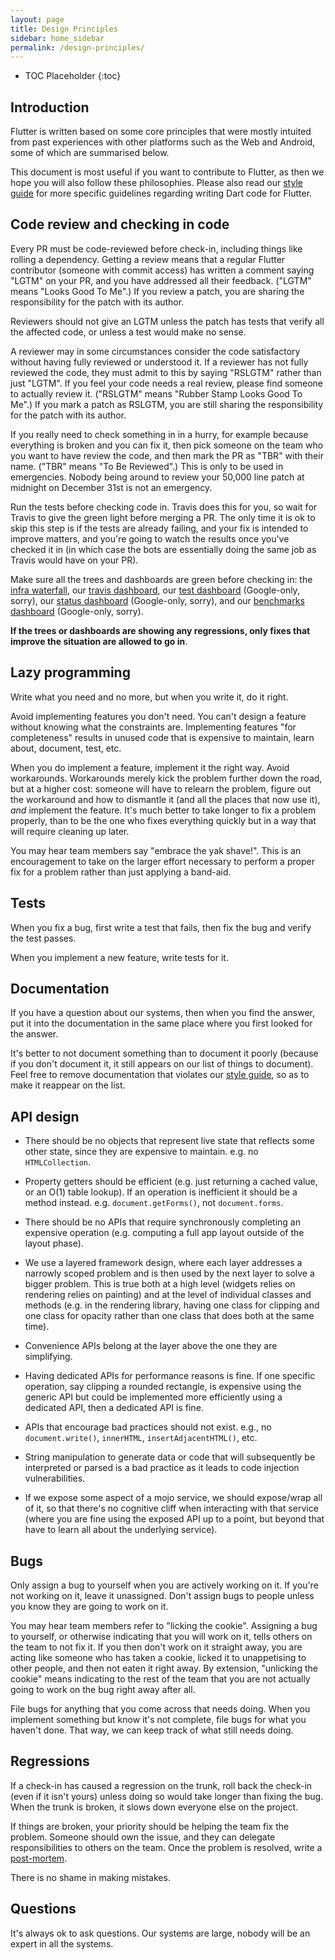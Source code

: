 ```yaml
---
layout: page
title: Design Principles
sidebar: home_sidebar
permalink: /design-principles/
---
```


* TOC Placeholder
{:toc}

Introduction
------------

Flutter is written based on some core principles that were mostly
intuited from past experiences with other platforms such as the Web
and Android, some of which are summarised below.

This document is most useful if you want to contribute to Flutter, as
then we hope you will also follow these philosophies. Please also read
our
[style guide](https://github.com/flutter/flutter/wiki/Style-guide-for-Flutter-repo)
for more specific guidelines regarding writing Dart code for Flutter.


Code review and checking in code
--------------------------------

Every PR must be code-reviewed before check-in, including things like
rolling a dependency. Getting a review means that a regular Flutter
contributor (someone with commit access) has written a comment saying
"LGTM" on your PR, and you have addressed all their feedback. ("LGTM"
means "Looks Good To Me".) If you review a patch, you are sharing the
responsibility for the patch with its author.

Reviewers should not give an LGTM unless the patch has tests that
verify all the affected code, or unless a test would make no sense.

A reviewer may in some circumstances consider the code satisfactory
without having fully reviewed or understood it. If a reviewer has not
fully reviewed the code, they must admit to this by saying "RSLGTM"
rather than just "LGTM". If you feel your code needs a real review,
please find someone to actually review it. ("RSLGTM" means "Rubber
Stamp Looks Good To Me".) If you mark a patch as RSLGTM, you are still
sharing the responsibility for the patch with its author.

If you really need to check something in in a hurry, for example
because everything is broken and you can fix it, then pick someone on
the team who you want to have review the code, and then mark the PR as
"TBR" with their name. ("TBR" means "To Be Reviewed".) This is only to
be used in emergencies. Nobody being around to review your 50,000 line
patch at midnight on December 31st is not an emergency.

Run the tests before checking code in. Travis does this for you, so
wait for Travis to give the green light before merging a PR. The only
time it is ok to skip this step is if the tests are already failing,
and your fix is intended to improve matters, and you're going to watch
the results once you've checked it in (in which case the bots are
essentially doing the same job as Travis would have on your PR).

Make sure all the trees and dashboards are green before checking in:
the [infra waterfall](https://build.chromium.org/p/client.flutter/waterfall),
our [travis dashboard](https://travis-ci.org/flutter/flutter/builds),
our [test dashboard](https://flutter-dashboard.appspot.com/build.html) (Google-only, sorry),
our [status dashboard](https://flutter-dashboard.appspot.com/status.html) (Google-only, sorry), and
our [benchmarks dashboard](https://flutter-dashboard.appspot.com/benchmarks.html) (Google-only, sorry).

**If the trees or dashboards are showing any regressions, only fixes
that improve the situation are allowed to go in**.


Lazy programming
----------------

Write what you need and no more, but when you write it, do it right.

Avoid implementing features you don't need. You can't design a feature
without knowing what the constraints are. Implementing features "for
completeness" results in unused code that is expensive to maintain,
learn about, document, test, etc.

When you do implement a feature, implement it the right way. Avoid
workarounds. Workarounds merely kick the problem further down the
road, but at a higher cost: someone will have to relearn the problem,
figure out the workaround and how to dismantle it (and all the places
that now use it), _and_ implement the feature. It's much better to
take longer to fix a problem properly, than to be the one who fixes
everything quickly but in a way that will require cleaning up later.

You may hear team members say "embrace the yak shave!". This is an
encouragement to take on the larger effort necessary to perform a
proper fix for a problem rather than just applying a band-aid.


Tests
-----

When you fix a bug, first write a test that fails, then fix the bug
and verify the test passes.

When you implement a new feature, write tests for it.


Documentation
-------------

If you have a question about our systems, then when you find the
answer, put it into the documentation in the same place where you
first looked for the answer.

It's better to not document something than to document it poorly
(because if you don't document it, it still appears on our list of
things to document). Feel free to remove documentation that violates
our
[style guide](https://github.com/flutter/flutter/wiki/Style-guide-for-Flutter-repo),
so as to make it reappear on the list.


API design
----------

* There should be no objects that represent live state that reflects
  some other state, since they are expensive to maintain. e.g. no
  `HTMLCollection`.

* Property getters should be efficient (e.g. just returning a cached
  value, or an O(1) table lookup). If an operation is inefficient it
  should be a method instead. e.g. `document.getForms()`, not
  `document.forms`.

* There should be no APIs that require synchronously completing an
  expensive operation (e.g. computing a full app layout outside of the
  layout phase).

* We use a layered framework design, where each layer addresses a
  narrowly scoped problem and is then used by the next layer to solve
  a bigger problem. This is true both at a high level (widgets relies
  on rendering relies on painting) and at the level of individual
  classes and methods (e.g. in the rendering library, having one class
  for clipping and one class for opacity rather than one class that
  does both at the same time).

 - Convenience APIs belong at the layer above the one they are
   simplifying.

 - Having dedicated APIs for performance reasons is fine. If one
   specific operation, say clipping a rounded rectangle, is expensive
   using the generic API but could be implemented more efficiently
   using a dedicated API, then a dedicated API is fine.

* APIs that encourage bad practices should not exist. e.g., no
  `document.write()`, `innerHTML`, `insertAdjacentHTML()`, etc.

 - String manipulation to generate data or code that will subsequently
   be interpreted or parsed is a bad practice as it leads to code
   injection vulnerabilities.

* If we expose some aspect of a mojo service, we should expose/wrap
  all of it, so that there's no cognitive cliff when interacting with
  that service (where you are fine using the exposed API up to a
  point, but beyond that have to learn all about the underlying
  service).

Bugs
----

Only assign a bug to yourself when you are actively working on it. If
you're not working on it, leave it unassigned. Don't assign bugs to
people unless you know they are going to work on it.

You may hear team members refer to "licking the cookie". Assigning a
bug to yourself, or otherwise indicating that you will work on it,
tells others on the team to not fix it. If you then don't work on it
straight away, you are acting like someone who has taken a cookie,
licked it to unappetising to other people, and then not eaten it right
away. By extension, "unlicking the cookie" means indicating to the
rest of the team that you are not actually going to work on the bug
right away after all.

File bugs for anything that you come across that needs doing. When you
implement something but know it's not complete, file bugs for what you
haven't done. That way, we can keep track of what still needs doing.

Regressions
-----------

If a check-in has caused a regression on the trunk, roll back the
check-in (even if it isn't yours) unless doing so would take longer
than fixing the bug. When the trunk is broken, it slows down everyone
else on the project.

If things are broken, your priority should be helping the team fix the
problem. Someone should own the issue, and they can delegate
responsibilities to others on the team. Once the problem is resolved,
write a
[post-mortem](https://github.com/flutter/flutter/wiki/Postmortems).

There is no shame in making mistakes.

Questions
---------

It's always ok to ask questions. Our systems are large, nobody will be
an expert in all the systems.
